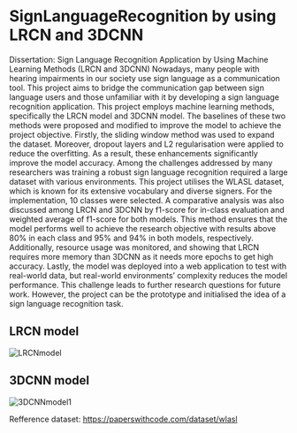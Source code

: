 # SignLanguageRecognition by using LRCN and 3DCNN
Dissertation: Sign Language Recognition Application by Using Machine Learning Methods (LRCN and 3DCNN)
Nowadays, many people with hearing impairments in our society use sign language as a
communication tool. This project aims to bridge the communication gap between sign
language users and those unfamiliar with it by developing a sign language recognition
application. This project employs machine learning methods, specifically the LRCN
model and 3DCNN model. The baselines of these two methods were proposed and
modified to improve the model to achieve the project objective. Firstly, the sliding
window method was used to expand the dataset. Moreover, dropout layers and L2
regularisation were applied to reduce the overfitting. As a result, these enhancements
significantly improve the model accuracy. Among the challenges addressed by many
researchers was training a robust sign language recognition required a large dataset
with various environments. This project utilises the WLASL dataset, which is known
for its extensive vocabulary and diverse signers. For the implementation, 10 classes
were selected. A comparative analysis was also discussed among LRCN and 3DCNN
by f1-score for in-class evaluation and weighted average of f1-score for both models.
This method ensures that the model performs well to achieve the research objective
with results above 80% in each class and 95% and 94% in both models, respectively.
Additionally, resource usage was monitored, and showing that LRCN requires more
memory than 3DCNN as it needs more epochs to get high accuracy. Lastly, the model
was deployed into a web application to test with real-world data, but real-world environments’ complexity reduces the model performance. This challenge leads to further
research questions for future work. However, the project can be the prototype and
initialised the idea of a sign language recognition task.
## LRCN model
![LRCNmodel](https://github.com/NirachaNick/SignLanguageRecognition-ML/assets/123958341/80fd1667-0c2e-4b64-9ed3-999723ce64bd)
## 3DCNN model
![3DCNNmodel1](https://github.com/NirachaNick/SignLanguageRecognition-ML/assets/123958341/437cb861-2bb6-441a-a178-f487d3df89a9)

Refference dataset: https://paperswithcode.com/dataset/wlasl

